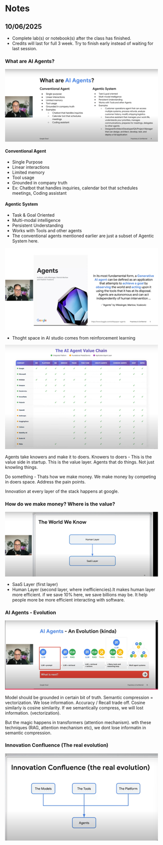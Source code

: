 # Notes

## 10/06/2025
* Complete lab(s) or notebook(s) after the class has finished.
* Credits will last for full 3 week. Try to finish early instead of waiting for last session.

### What are AI Agents?
![alt text](1_what_are_agents.png)

#### Conventional Agent
* Single Purpose
* Linear interactions
* Limited memory
* Tool usage
* Grounded in company truth
* Ex: Chatbot that handles inquiries, calendar bot that schedules meetings, Coding assistant

#### Agentic System
* Task & Goal Oriented
* Multi-modal intelligence
* Persistent Understanding
* Works with Tools and other agents
* The conventional agents mentioned earlier are just a subset of Agentic System here.


![alt text](2_agents.png)

* Thoght space in AI studio comes from reinforcement learning

![alt text](3_agent_value_chain.png)

Agents take knowers and make it to doers. 
Knowers to doers - This is the value side in startup. This is the value layer. Agents that do things. Not just knowling things.

Do something - Thats how we make money. We make money by competing in doers space. Address the pain points.

Innovation at every layer of the stack happens at google.


### How do we make money? Where is the value?

![alt text](4_where_is_value.png)
* SaaS Layer (first layer)
* Human Layer (second layer, where inefficiencies).It makes human layer more efficient. if we save 10% here, we save billions may be. It help people more be more efficient interacting with software. 

### AI Agents - Evolution

![alt text](5_ai_evolution.png)

Model should be grounded in certain bit of truth.
Semantic compression = vectorization. We lose information. Accuracy / Recall trade off. Cosine similarly is cosine similarity. If we semantically compress, we will lost information. (vectorization).

But the magic happens in transformers (attention mechanism). wth these techniques (RAG, attention mechanism etc), we dont lose informatin in semantic compression.

### Innovation Confluence (The real evolution)

![alt text](6_innovation_confluence.png)


